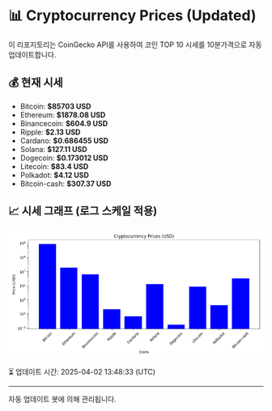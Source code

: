 
# 📊 Cryptocurrency Prices (Updated)

이 리포지토리는 CoinGecko API를 사용하여 코인 TOP 10 시세를 10분가격으로 자동 업데이트합니다.

## 💰 현재 시세
- Bitcoin: **$85703 USD**
- Ethereum: **$1878.08 USD**
- Binancecoin: **$604.9 USD**
- Ripple: **$2.13 USD**
- Cardano: **$0.686455 USD**
- Solana: **$127.11 USD**
- Dogecoin: **$0.173012 USD**
- Litecoin: **$83.4 USD**
- Polkadot: **$4.12 USD**
- Bitcoin-cash: **$307.37 USD**

## 📈 시세 그래프 (로그 스케일 적용)
![Crypto Prices](crypto_prices.png)

⏳ 업데이트 시간: 2025-04-02 13:48:33 (UTC)

---
자동 업데이트 봇에 의해 관리됩니다.
